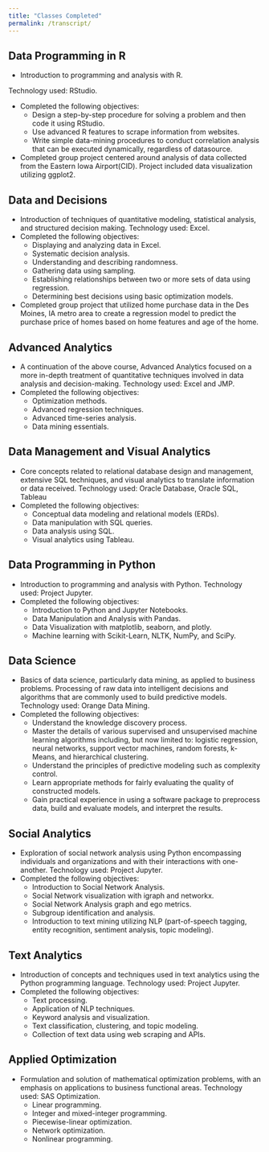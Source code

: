 ```yaml
---
title: "Classes Completed"
permalink: /transcript/
---
```


## Data Programming in R
* Introduction to programming and analysis with R.

Technology used: RStudio.
* Completed the following objectives:
  * Design a step-by-step procedure for solving a problem and then code it using RStudio.
  * Use advanced R features to scrape information from websites.
  * Write simple data-mining procedures to conduct correlation analysis that can be executed dynamically, regardless of datasource.
* Completed group project centered around analysis of data collected from the Eastern Iowa Airport(CID). Project included data visualization utilizing ggplot2.

## Data and Decisions
* Introduction of techniques of quantitative modeling, statistical analysis, and structured decision making. Technology used: Excel.
* Completed the following objectives:
  * Displaying and analyzing data in Excel.
  * Systematic decision analysis.
  * Understanding and describing randomness.
  * Gathering data using sampling.
  * Establishing relationships between two or more sets of data using regression.
  * Determining best decisions using basic optimization models.
* Completed group project that utilized home purchase data in the Des Moines, IA metro area to create a regression model to predict the purchase price of homes based on home features and age of the home.
## Advanced Analytics
* A continuation of the above course, Advanced Analytics focused on a more in-depth treatment of quantitative techniques involved in data analysis and decision-making. Technology used: Excel and JMP.
* Completed the following objectives:
  * Optimization methods.
  * Advanced regression techniques.
  * Advanced time-series analysis.
  * Data mining essentials.

## Data Management and Visual Analytics
* Core concepts related to relational database design and management, extensive SQL techniques, and visual analytics to translate information or data received. Technology used: Oracle Database, Oracle SQL, Tableau
* Completed the following objectives:
  * Conceptual data modeling and relational models (ERDs).
  * Data manipulation with SQL queries.
  * Data analysis using SQL.
  * Visual analytics using Tableau.

## Data Programming in Python
* Introduction to programming and analysis with Python. Technology used: Project Jupyter.
* Completed the following objectives:
  * Introduction to Python and Jupyter Notebooks.
  * Data Manipulation and Analysis with Pandas.
  * Data Visualization with matplotlib, seaborn, and plotly.
  * Machine learning with Scikit-Learn, NLTK, NumPy, and SciPy.

## Data Science
* Basics of data science, particularly data mining, as applied to business problems. Processing of raw data into intelligent decisions and algorithms that are commonly used to build predictive models. Technology used: Orange Data Mining.
* Completed the following objectives:
  * Understand the knowledge discovery process.
  * Master the details of various supervised and unsupervised machine learning algorithms including, but now limited to: logistic regression, neural networks, support vector machines, random forests, k-Means, and hierarchical clustering.
  * Understand the principles of predictive modeling such as complexity control.
  * Learn appropriate methods for fairly evaluating the quality of constructed models.
  * Gain practical experience in using a software package to preprocess data, build and evaluate models, and interpret the results.

## Social Analytics
* Exploration of social network analysis using Python encompassing individuals and organizations and with their interactions with one-another. Technology used: Project Jupyter.
* Completed the following objectives:
  * Introduction to Social Network Analysis.
  * Social Network visualization with igraph and networkx.
  * Social Network Analysis graph and ego metrics.
  * Subgroup identification and analysis.
  * Introduction to text mining utilizing NLP (part-of-speech tagging, entity recognition, sentiment analysis, topic modeling).

## Text Analytics
* Introduction of concepts and techniques used in text analytics using the Python programming language. Technology used: Project Jupyter.
* Completed the following objectives:
  * Text processing.
  * Application of NLP techniques.
  * Keyword analysis and visualization.
  * Text classification, clustering, and topic modeling.
  * Collection of text data using web scraping and APIs.

## Applied Optimization
* Formulation and solution of mathematical optimization problems, with an emphasis on applications to business functional areas. Technology used: SAS Optimization.
  * Linear programming.
  * Integer and mixed-integer programming.
  * Piecewise-linear optimization.
  * Network optimization.
  * Nonlinear programming.
